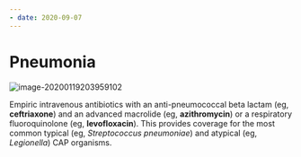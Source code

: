 ```yaml
---
- date: 2020-09-07
---
```


# Pneumonia

<!-- cap empiric treatment: outpatient, inpatient, icu -->

![image-20200119203959102](https://photos.thisispiggy.com/file/wikiFiles/image-20200119203959102.png)

Empiric intravenous antibiotics with an anti-pneumococcal beta lactam (eg, **ceftriaxone**) and an advanced macrolide (eg, **azithromycin**) or a respiratory fluoroquinolone (eg, **levofloxacin**). This provides coverage for the most common typical (eg, _Streptococcus pneumoniae_) and atypical (eg, _Legionella_) CAP organisms.

